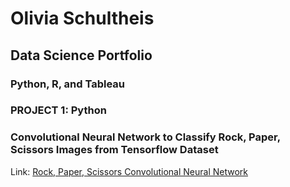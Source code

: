 # Olivia Schultheis
## Data Science Portfolio
### Python, R, and Tableau

### PROJECT 1: Python
### Convolutional Neural Network to Classify Rock, Paper, Scissors Images from Tensorflow Dataset
Link: [Rock, Paper, Scissors Convolutional Neural Network](https://github.com/OliviaS72/RockPaperScissors_CNN)


